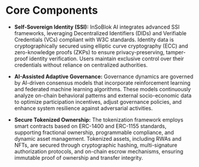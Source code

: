 # Core Components

* **Self-Sovereign Identity (SSI):** InSoBlok AI integrates advanced SSI frameworks, leveraging Decentralized Identifiers (DIDs) and Verifiable Credentials (VCs) compliant with W3C standards. Identity data is cryptographically secured using elliptic curve cryptography (ECC) and zero-knowledge proofs (ZKPs) to ensure privacy-preserving, tamper-proof identity verification. Users maintain exclusive control over their credentials without reliance on centralized authorities.



* **AI-Assisted Adaptive Governance:** Governance dynamics are governed by AI-driven consensus models that incorporate reinforcement learning and federated machine learning algorithms. These models continuously analyze on-chain behavioral patterns and external socio-economic data to optimize participation incentives, adjust governance policies, and enhance system resilience against adversarial activities.



* &#x20;**Secure Tokenized Ownership:** The tokenization framework employs smart contracts based on ERC-1400 and ERC-1155 standards, supporting fractional ownership, programmable compliance, and dynamic asset management. Tokenized assets, including RWAs and NFTs, are secured through cryptographic hashing, multi-signature authorization protocols, and on-chain escrow mechanisms, ensuring immutable proof of ownership and transfer integrity.

